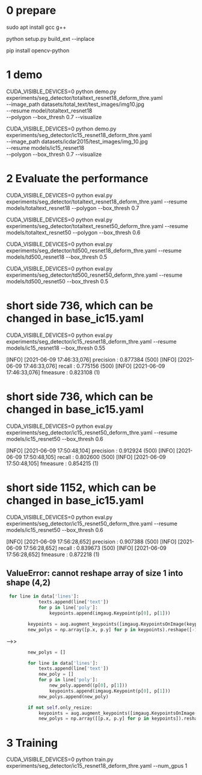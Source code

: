 
# 0 prepare
sudo apt install gcc g++

python setup.py build_ext --inplace

pip install opencv-python 


# 1 demo
CUDA_VISIBLE_DEVICES=0 python demo.py \
    experiments/seg_detector/totaltext_resnet18_deform_thre.yaml \
    --image_path datasets/total_text/test_images/img10.jpg \
    --resume model/totaltext_resnet18 \
    --polygon --box_thresh 0.7 --visualize


CUDA_VISIBLE_DEVICES=0 python demo.py \
    experiments/seg_detector/ic15_resnet18_deform_thre.yaml \
    --image_path datasets/icdar2015/test_images/img_10.jpg \
    --resume models/ic15_resnet18 \
    --polygon --box_thresh 0.7 --visualize

# 2 Evaluate the performance

CUDA_VISIBLE_DEVICES=0 python eval.py experiments/seg_detector/totaltext_resnet18_deform_thre.yaml --resume models/totaltext_resnet18 --polygon --box_thresh 0.7

CUDA_VISIBLE_DEVICES=0 python eval.py experiments/seg_detector/totaltext_resnet50_deform_thre.yaml --resume models/totaltext_resnet50 --polygon --box_thresh 0.6

CUDA_VISIBLE_DEVICES=0 python eval.py experiments/seg_detector/td500_resnet18_deform_thre.yaml --resume models/td500_resnet18 --box_thresh 0.5

CUDA_VISIBLE_DEVICES=0 python eval.py experiments/seg_detector/td500_resnet50_deform_thre.yaml --resume models/td500_resnet50 --box_thresh 0.5

# short side 736, which can be changed in base_ic15.yaml
CUDA_VISIBLE_DEVICES=0 python eval.py experiments/seg_detector/ic15_resnet18_deform_thre.yaml --resume models/ic15_resnet18 --box_thresh 0.55

[INFO] [2021-06-09 17:46:33,076] precision : 0.877384 (500)
[INFO] [2021-06-09 17:46:33,076] recall : 0.775156 (500)
[INFO] [2021-06-09 17:46:33,076] fmeasure : 0.823108 (1)


# short side 736, which can be changed in base_ic15.yaml
CUDA_VISIBLE_DEVICES=0 python eval.py experiments/seg_detector/ic15_resnet50_deform_thre.yaml --resume models/ic15_resnet50 --box_thresh 0.6

[INFO] [2021-06-09 17:50:48,104] precision : 0.912924 (500)
[INFO] [2021-06-09 17:50:48,105] recall : 0.802600 (500)
[INFO] [2021-06-09 17:50:48,105] fmeasure : 0.854215 (1)


# short side 1152, which can be changed in base_ic15.yaml
CUDA_VISIBLE_DEVICES=0 python eval.py experiments/seg_detector/ic15_resnet50_deform_thre.yaml --resume models/ic15_resnet50 --box_thresh 0.6

[INFO] [2021-06-09 17:56:28,652] precision : 0.907388 (500)
[INFO] [2021-06-09 17:56:28,652] recall : 0.839673 (500)
[INFO] [2021-06-09 17:56:28,652] fmeasure : 0.872218 (1)


## ValueError: cannot reshape array of size 1 into shape (4,2)


```python
 for line in data['lines']:
            texts.append(line['text'])
            for p in line['poly']:
                keypoints.append(imgaug.Keypoint(p[0], p[1]))

        keypoints = aug.augment_keypoints([imgaug.KeypointsOnImage(keypoints=keypoints, shape=shape)])[0].keypoints
        new_polys = np.array([p.x, p.y] for p in keypoints).reshape([-1, 4, 2])
```
-->>
```python
        new_polys = []

        for line in data['lines']:
            texts.append(line['text'])
            new_poly = []
            for p in line['poly']:
                new_poly.append((p[0], p[1]))
                keypoints.append(imgaug.Keypoint(p[0], p[1]))
            new_polys.append(new_poly)

        if not self.only_resize:        
            keypoints = aug.augment_keypoints([imgaug.KeypointsOnImage(keypoints=keypoints, shape=shape)])[0].keypoints
            new_polys = np.array([[p.x, p.y] for p in keypoints]).reshape((-1, 4, 2))
```

# 3 Training


CUDA_VISIBLE_DEVICES=0 python train.py experiments/seg_detector/ic15_resnet18_deform_thre.yaml --num_gpus 1



